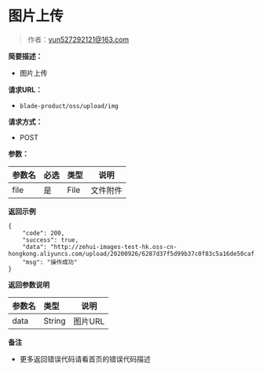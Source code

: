 # 图片上传

> 作者：yun527292121@163.com

**简要描述：** 

- 图片上传

**请求URL：** 
- ` blade-product/oss/upload/img `
  
**请求方式：**
- POST 

**参数：** 

|参数名|必选|类型|说明|
|:----    |:---|:----- |-----   |
|file |是  |File |文件附件   |


 **返回示例**
``` 
{
    "code": 200,
    "success": true,
    "data": "http://zehui-images-test-hk.oss-cn-hongkong.aliyuncs.com/upload/20200926/6287d37f5d99b37c0f83c5a16de50caf.gif",
    "msg": "操作成功"
}
```
 **返回参数说明** 

|参数名|类型|说明|
|:-----  |:-----|-----                           |
|data |String   |图片URL|

 **备注** 

- 更多返回错误代码请看首页的错误代码描述